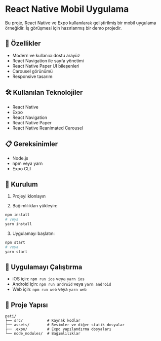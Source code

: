 # React Native Mobil Uygulama

Bu proje, React Native ve Expo kullanılarak geliştirilmiş bir mobil uygulama örneğidir. İş görüşmesi için hazırlanmış bir demo projedir.

## 🚀 Özellikler

- Modern ve kullanıcı dostu arayüz
- React Navigation ile sayfa yönetimi
- React Native Paper UI bileşenleri
- Carousel görünümü
- Responsive tasarım

## 🛠️ Kullanılan Teknolojiler

- React Native
- Expo
- React Navigation
- React Native Paper
- React Native Reanimated Carousel

## 📋 Gereksinimler

- Node.js
- npm veya yarn
- Expo CLI

## 🚀 Kurulum

1. Projeyi klonlayın

2. Bağımlılıkları yükleyin:

```bash
npm install
# veya
yarn install
```

3. Uygulamayı başlatın:

```bash
npm start
# veya
yarn start
```

## 📱 Uygulamayı Çalıştırma

- iOS için: `npm run ios` veya `yarn ios`
- Android için: `npm run android` veya `yarn android`
- Web için: `npm run web` veya `yarn web`

## 🎯 Proje Yapısı

```
pati/
├── src/           # Kaynak kodlar
├── assets/        # Resimler ve diğer statik dosyalar
├── .expo/         # Expo yapılandırma dosyaları
└── node_modules/  # Bağımlılıklar
```
